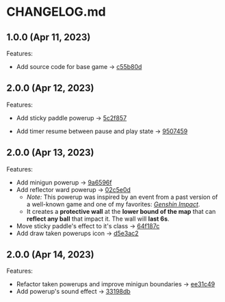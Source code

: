 # CHANGELOG.md

## 1.0.0 (Apr 11, 2023)

Features:

  - Add source code for base game -> [c55b80d](https://github.com/martinezdiego/videogame-programming-course/commit/c55b80d28578b3efecfb674ffff0c50a1b060d4b)

## 2.0.0 (Apr 12, 2023)

Features:

  - Add sticky paddle powerup -> [5c2f857](https://github.com/martinezdiego/videogame-programming-course/commit/5c2f8572bd3c68565d3debf230ca3157086d4920)
 
  - Add timer resume between pause and play state -> [9507459](https://github.com/martinezdiego/videogame-programming-course/commit/9507459728366e9b8036d1c06fc6d5678616ef4b)

## 2.0.0 (Apr 13, 2023)

Features:

  - Add minigun powerup -> [9a6596f](https://github.com/martinezdiego/videogame-programming-course/commit/9a6596f70e38e03f26727c634f704a3c2e8ab963)
  - Add reflector ward powerup -> [02c5e0d](https://github.com/martinezdiego/videogame-programming-course/commit/02c5e0ddfe64332a3b5a895abd28c655156bddd8)
    -  *Note:* This powerup was inspired by an event from a past version of a well-known game and one of my favorites: [*Genshin Impact*](https://clutchpoints.com/genshin-impact-3-3-event-akitsu-kimodameshi).
    -  It creates a **protective wall** at the **lower bound of the map** that can **reflect any ball** that impact it. The wall will **last 6s**.
  - Move sticky paddle's effect to it's class -> [64f187c](https://github.com/martinezdiego/videogame-programming-course/commit/64f187c3522b14fe8fd9c32105794be56fcb19ca)
  - Add draw taken powerups icon -> [d5e3ac2](https://github.com/martinezdiego/videogame-programming-course/commit/d5e3ac2875ec5234a7190c4e5ce7a11f40af230b)

## 2.0.0 (Apr 14, 2023)

Features:

  - Refactor taken powerups and improve minigun boundaries -> [ee31c49](https://github.com/martinezdiego/videogame-programming-course/commit/ee31c493cd298d47cb8f751c4ef1d14a19909283)
  - Add powerup's sound effect -> [33198db](https://github.com/martinezdiego/videogame-programming-course/commit/33198dba3f538fc78c3e1ba022a228da4e3cd020)
